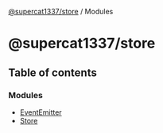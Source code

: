[@supercat1337/store](README.md) / Modules

# @supercat1337/store

## Table of contents

### Modules

- [EventEmitter](modules/EventEmitter.md)
- [Store](modules/Store.md)
